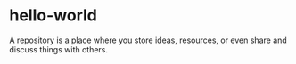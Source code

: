 # hello-world
 A repository is a place where you store ideas, resources, or even share and discuss things with others.
